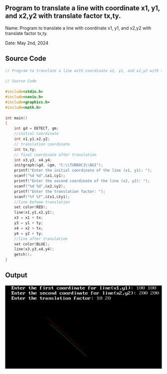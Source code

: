 ##  Program to translate a line with coordinate x1, y1, and x2,y2 with translate factor tx,ty. 

Name: Program to translate a line with coordinate x1, y1, and x2,y2 with translate factor tx,ty. 

Date: May 2nd, 2024

## Source Code

```c 
// Program to translate a line with coordinate x1, y1, and x2,y2 with translate factor tx,ty. 

// Source Code

#include<stdio.h>
#include<conio.h>
#include<graphics.h>
#include<math.h>

int main()
{
    int gd = DETECT, gm;
    //initial coordinate
    int x1,y1,x2,y2;
    // translation coordinate
    int tx,ty;
    // final coordinate after translation
    int x3,y3, x4,y4;
    initgraph(&gd, &gm, "C:\\TURBOC3\\BGI");
    printf("Enter the initial coordinate of the line (x1, y1): ");
    scanf("%d %d",&x1,&y1);
    printf("Enter the second coordinate of the line (x2, y2): ");
    scanf("%d %d",&x2,&y2);
    printf("Enter the translation factor: ");
    scanf("%f %f",&tx1,&ty1);
    //line befoew translation
    set color(RED);
    line(x1,y1,x2,y2);
    x3 = x1 + tx;
    y3 = y1 + ty;
    x4 = x2 + tx;
    y4 = y2 + ty;
    //line after translation
    set color(BLUE);
    line(x3,y3,x4,y4);
    getch();
}
```

## Output

![Program to Print Hello World](./output.png)